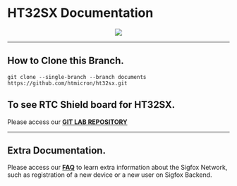 # HT32SX Documentation

<div align="center">
  <img src="https://user-images.githubusercontent.com/59176599/91726479-ada28900-eb76-11ea-881b-882a07a4c130.JPG">
</div>

<hr>

## How to Clone this Branch.

```
git clone --single-branch --branch documents https://github.com/htmicron/ht32sx.git 
```

## To see RTC Shield board for HT32SX.
Please access our [**GIT LAB REPOSITORY**]([https://gitlab.com/humbertokramm/TCC-RTC])


<hr>

## Extra Documentation.

Please access our [**FAQ**](https://github.com/htmicron/ht32sx/tree/faq) to learn extra information about the Sigfox Network, such as registration of a new device or a new user on Sigfox Backend.

